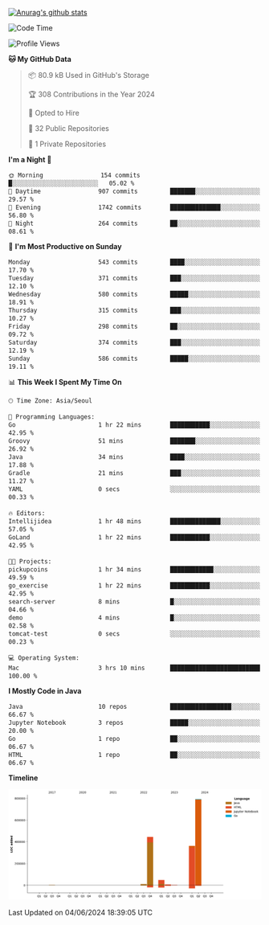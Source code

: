 [![Anurag's github stats](https://github-readme-stats.vercel.app/api?username=hajubal)](https://github.com/anuraghazra/github-readme-stats)

<!--START_SECTION:waka-->
![Code Time](http://img.shields.io/badge/Code%20Time-17%20hrs%2034%20mins-blue)

![Profile Views](http://img.shields.io/badge/Profile%20Views-0-blue)

**🐱 My GitHub Data** 

> 📦 80.9 kB Used in GitHub's Storage 
 > 
> 🏆 308 Contributions in the Year 2024
 > 
> 💼 Opted to Hire
 > 
> 📜 32 Public Repositories 
 > 
> 🔑 1 Private Repositories 
 > 
**I'm a Night 🦉** 

```text
🌞 Morning                154 commits         █░░░░░░░░░░░░░░░░░░░░░░░░   05.02 % 
🌆 Daytime                907 commits         ███████░░░░░░░░░░░░░░░░░░   29.57 % 
🌃 Evening                1742 commits        ██████████████░░░░░░░░░░░   56.80 % 
🌙 Night                  264 commits         ██░░░░░░░░░░░░░░░░░░░░░░░   08.61 % 
```
📅 **I'm Most Productive on Sunday** 

```text
Monday                   543 commits         ████░░░░░░░░░░░░░░░░░░░░░   17.70 % 
Tuesday                  371 commits         ███░░░░░░░░░░░░░░░░░░░░░░   12.10 % 
Wednesday                580 commits         █████░░░░░░░░░░░░░░░░░░░░   18.91 % 
Thursday                 315 commits         ███░░░░░░░░░░░░░░░░░░░░░░   10.27 % 
Friday                   298 commits         ██░░░░░░░░░░░░░░░░░░░░░░░   09.72 % 
Saturday                 374 commits         ███░░░░░░░░░░░░░░░░░░░░░░   12.19 % 
Sunday                   586 commits         █████░░░░░░░░░░░░░░░░░░░░   19.11 % 
```


📊 **This Week I Spent My Time On** 

```text
🕑︎ Time Zone: Asia/Seoul

💬 Programming Languages: 
Go                       1 hr 22 mins        ███████████░░░░░░░░░░░░░░   42.95 % 
Groovy                   51 mins             ███████░░░░░░░░░░░░░░░░░░   26.92 % 
Java                     34 mins             ████░░░░░░░░░░░░░░░░░░░░░   17.88 % 
Gradle                   21 mins             ███░░░░░░░░░░░░░░░░░░░░░░   11.27 % 
YAML                     0 secs              ░░░░░░░░░░░░░░░░░░░░░░░░░   00.33 % 

🔥 Editors: 
Intellijidea             1 hr 48 mins        ██████████████░░░░░░░░░░░   57.05 % 
GoLand                   1 hr 22 mins        ███████████░░░░░░░░░░░░░░   42.95 % 

🐱‍💻 Projects: 
pickupcoins              1 hr 34 mins        ████████████░░░░░░░░░░░░░   49.59 % 
go_exercise              1 hr 22 mins        ███████████░░░░░░░░░░░░░░   42.95 % 
search-server            8 mins              █░░░░░░░░░░░░░░░░░░░░░░░░   04.66 % 
demo                     4 mins              █░░░░░░░░░░░░░░░░░░░░░░░░   02.58 % 
tomcat-test              0 secs              ░░░░░░░░░░░░░░░░░░░░░░░░░   00.23 % 

💻 Operating System: 
Mac                      3 hrs 10 mins       █████████████████████████   100.00 % 
```

**I Mostly Code in Java** 

```text
Java                     10 repos            █████████████████░░░░░░░░   66.67 % 
Jupyter Notebook         3 repos             █████░░░░░░░░░░░░░░░░░░░░   20.00 % 
Go                       1 repo              ██░░░░░░░░░░░░░░░░░░░░░░░   06.67 % 
HTML                     1 repo              ██░░░░░░░░░░░░░░░░░░░░░░░   06.67 % 
```



**Timeline**

![Lines of Code chart](https://raw.githubusercontent.com/hajubal/hajubal/main/assets/bar_graph.png)


 Last Updated on 04/06/2024 18:39:05 UTC
<!--END_SECTION:waka-->